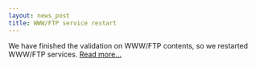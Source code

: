 ```yaml
---
layout: news_post
title: WWW/FTP service restart
---
```


We have finished the validation on <span class="caps">WWW</span>/FTP
contents, so we restarted <span class="caps">WWW</span>/FTP services.
[Read more…](a/)
